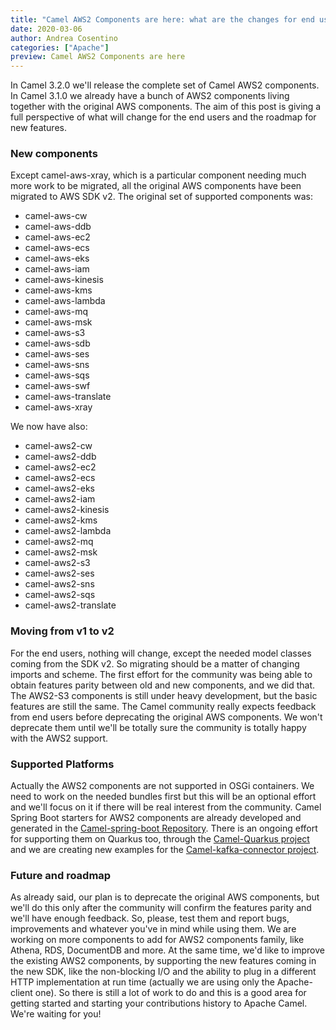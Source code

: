 ```yaml
---
title: "Camel AWS2 Components are here: what are the changes for end users?"
date: 2020-03-06
author: Andrea Cosentino
categories: ["Apache"]
preview: Camel AWS2 Components are here
---
```


In Camel 3.2.0 we'll release the complete set of Camel AWS2 components. In Camel 3.1.0 we already have a bunch of AWS2 components living together with the original AWS components.
The aim of this post is giving a full perspective of what will change for the end users and the roadmap for new features.

### New components

Except camel-aws-xray, which is a particular component needing much more work to be migrated, all the original AWS components have been migrated to AWS SDK v2.
The original set of supported components was:

- camel-aws-cw
- camel-aws-ddb
- camel-aws-ec2
- camel-aws-ecs
- camel-aws-eks
- camel-aws-iam
- camel-aws-kinesis
- camel-aws-kms
- camel-aws-lambda
- camel-aws-mq
- camel-aws-msk
- camel-aws-s3
- camel-aws-sdb
- camel-aws-ses
- camel-aws-sns
- camel-aws-sqs
- camel-aws-swf
- camel-aws-translate
- camel-aws-xray

We now have also:

- camel-aws2-cw
- camel-aws2-ddb
- camel-aws2-ec2
- camel-aws2-ecs
- camel-aws2-eks
- camel-aws2-iam
- camel-aws2-kinesis
- camel-aws2-kms
- camel-aws2-lambda
- camel-aws2-mq
- camel-aws2-msk
- camel-aws2-s3
- camel-aws2-ses
- camel-aws2-sns
- camel-aws2-sqs
- camel-aws2-translate

### Moving from v1 to v2

For the end users, nothing will change, except the needed model classes coming from the SDK v2. So migrating should be a matter of changing imports and scheme.
The first effort for the community was being able to obtain features parity between old and new components, and we did that.
The AWS2-S3 components is still under heavy development, but the basic features are still the same.
The Camel community really expects feedback from end users before deprecating the original AWS components. We won't deprecate them until we'll be totally sure the community is totally happy with the AWS2 support.

### Supported Platforms

Actually the AWS2 components are not supported in OSGi containers. We need to work on the needed bundles first but this will be an optional effort and we'll focus on it if there will be real interest from the community. 
Camel Spring Boot starters for AWS2 components are already developed and generated in the [Camel-spring-boot Repository](https://github.com/apache/camel-spring-boot/). There is an ongoing effort for supporting them on Quarkus too, through the [Camel-Quarkus project](https://github.com/apache/camel-quarkus/) and we are creating new examples for the [Camel-kafka-connector project](https://github.com/apache/camel-kafka-connector/).

### Future and roadmap

As already said, our plan is to deprecate the original AWS components, but we'll do this only after the community will confirm the features parity and we'll have enough feedback. So, please, test them and report bugs, improvements and whatever you've in mind while using them.
We are working on more components to add for AWS2 components family, like Athena, RDS, DocumentDB and more. At the same time, we'd like to improve the existing AWS2 components, by supporting the new features coming in the new SDK, like the non-blocking I/O and the ability to plug in a different HTTP implementation at run time (actually we are using only the Apache-client one).
So there is still a lot of work to do and this is a good area for getting started and starting your contributions history to Apache Camel. We're waiting for you!

